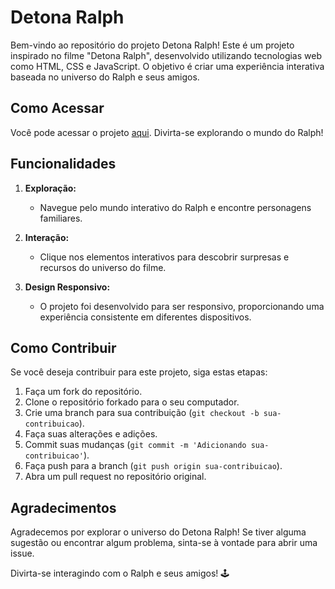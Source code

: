 # Detona Ralph

Bem-vindo ao repositório do projeto Detona Ralph! Este é um projeto inspirado no filme "Detona Ralph", desenvolvido utilizando tecnologias web como HTML, CSS e JavaScript. O objetivo é criar uma experiência interativa baseada no universo do Ralph e seus amigos.

## Como Acessar

Você pode acessar o projeto [aqui](https://mateusalj.github.io/Detona-Ralph/). Divirta-se explorando o mundo do Ralph!

## Funcionalidades

1. **Exploração:**
   - Navegue pelo mundo interativo do Ralph e encontre personagens familiares.

2. **Interação:**
   - Clique nos elementos interativos para descobrir surpresas e recursos do universo do filme.

3. **Design Responsivo:**
   - O projeto foi desenvolvido para ser responsivo, proporcionando uma experiência consistente em diferentes dispositivos.

## Como Contribuir

Se você deseja contribuir para este projeto, siga estas etapas:

1. Faça um fork do repositório.
2. Clone o repositório forkado para o seu computador.
3. Crie uma branch para sua contribuição (`git checkout -b sua-contribuicao`).
4. Faça suas alterações e adições.
5. Commit suas mudanças (`git commit -m 'Adicionando sua-contribuicao'`).
6. Faça push para a branch (`git push origin sua-contribuicao`).
7. Abra um pull request no repositório original.

## Agradecimentos

Agradecemos por explorar o universo do Detona Ralph! Se tiver alguma sugestão ou encontrar algum problema, sinta-se à vontade para abrir uma issue.

Divirta-se interagindo com o Ralph e seus amigos! 🕹️
